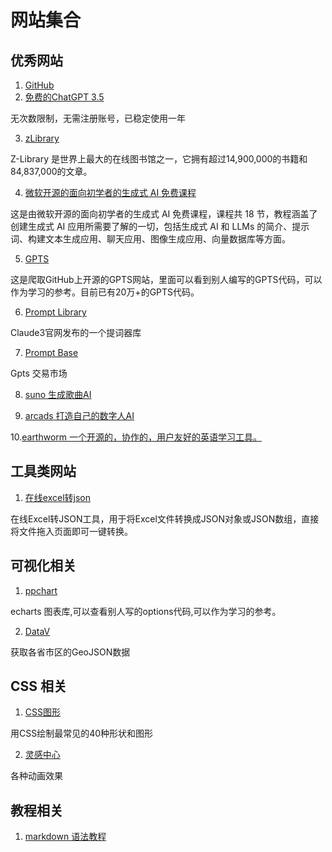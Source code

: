 # 网站集合


## 优秀网站

1. [GitHub](https://github.com)
2. [免费的ChatGPT 3.5](https://chat18.aichatos.xyz/)

无次数限制，无需注册账号，已稳定使用一年

3. [zLibrary](https://zh.zlibrary-sg.se/)

Z-Library 是世界上最大的在线图书馆之一，它拥有超过14,900,000的书籍和84,837,000的文章。

4. [微软开源的面向初学者的生成式 AI 免费课程](https://microsoft.github.io/generative-ai-for-beginners/#/)

这是由微软开源的面向初学者的生成式 AI 免费课程，课程共 18 节，教程涵盖了创建生成式 AI 应用所需要了解的一切，包括生成式 AI 和 LLMs 的简介、提示词、构建文本生成应用、聊天应用、图像生成应用、向量数据库等方面。

5. [GPTS](https://mygpts.dev/)

这是爬取GitHub上开源的GPTS网站，里面可以看到别人编写的GPTS代码，可以作为学习的参考。目前已有20万+的GPTS代码。

6. [Prompt Library](https://docs.anthropic.com/claude/prompt-library)

Claude3官网发布的一个提词器库

7. [Prompt Base](https://promptbase.com/create)

Gpts 交易市场

8. [suno 生成歌曲AI](https://www.suno.ai/)

9. [arcads 打造自己的数字人AI](https://www.arcads.ai/)

10.[earthworm 一个开源的，协作的，用户友好的英语学习工具。](https://earthworm.cuixueshe.com/)


## 工具类网站

1. [在线excel转json](https://wejson.cn/excel2json/)

在线Excel转JSON工具，用于将Excel文件转换成JSON对象或JSON数组，直接将文件拖入页面即可一键转换。

## 可视化相关

1.  [ppchart](https://ppchart.com/#/)

echarts 图表库,可以查看别人写的options代码,可以作为学习的参考。

2. [DataV](https://datav.aliyun.com/portal/school/atlas/area_selector#&lat=31.769817845138945&lng=104.29901249999999&zoom=4)

获取各省市区的GeoJSON数据

## CSS 相关

1. [CSS图形](https://www.webhek.com/post/40-css-shapes/)

用CSS绘制最常见的40种形状和图形

2. [灵感中心](https://galacean.antgroup.com/effects/inspiration/)

各种动画效果

## 教程相关

1. [markdown 语法教程](https://markdown.com.cn/basic-syntax/blockquotes.html)
